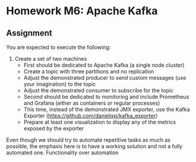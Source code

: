 # Homework M6: Apache Kafka
## Assignment

You are expected to execute the following:

1. Create a set of two machines
    * First should be dedicated to Apache Kafka (a single node cluster)
    * Create a topic with three partitions and no replication
    * Adjust the demonstrated producer to send custom messages (use your imagination) to the topic
    * Adjust the demonstrated consumer to subscribe for the topic
    * Second should be dedicated to monitoring and include Prometheus and Grafana (either as containers or regular processes)
    * This time, instead of the demonstrated JMX exporter, use the Kafka Exporter (https://github.com/danielqsj/kafka_exporter)
    * Prepare at least one visualization to display any of the metrics exposed by the exporter
    
Even though we should try to automate repetitive tasks as much as possible, the emphasis here is to have a working
solution and not a fully automated one. Functionality over automation